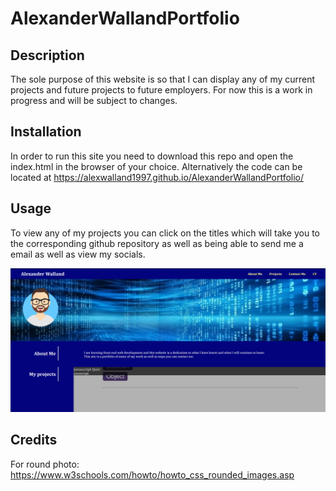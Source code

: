 # AlexanderWallandPortfolio

## Description

The sole purpose of this website is so that I can display any of my current projects and future projects to future employers. For now this is a work in progress and will be subject to changes.

## Installation

In order to run this site you need to download this repo and open the index.html in the browser of your choice. Alternatively the code can be located at https://alexwalland1997.github.io/AlexanderWallandPortfolio/

## Usage

To view any of my projects you can click on the titles which will take you to the corresponding github repository as well as being able to send me a email as well as view my socials.

![alt text](/images/screenshot.png)

## Credits

For round photo: https://www.w3schools.com/howto/howto_css_rounded_images.asp
